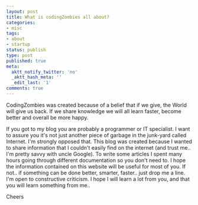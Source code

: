 ```yaml
---
layout: post
title: What is codingZombies all about?
categories:
- misc
tags:
- about
- startup
status: publish
type: post
published: true
meta:
  aktt_notify_twitter: 'no'
  _aktt_hash_meta: ''
  _edit_last: '1'
comments: true
---
```

CodingZombies was created because of a belief that if we give, the World will give us back. If we share knowledge we will all learn faster, become better and overall be more happy.

If you got to my blog you are probably a programmer or IT specialist. I want to assure you it's not just another piece of garbage in the junk-yard called Internet. I'm strongly opposed that. This blog was created because I wanted to share information that I couldn't easily find on the internet (and trust me.. I'm pretty savvy with uncle Google). To write some articles I spent many hours going through different documentation so you don't need to. I hope the information contained on this website will be useful for most of you. If not.. if something can be done better, smarter, faster.. just drop me a line. I'm open to constructive criticism. I hope I will learn a lot from you, and that you will learn something from me..

Cheers
